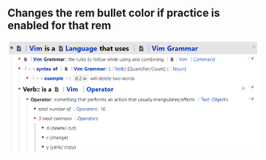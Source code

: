 ## Changes the rem bullet color if practice is enabled for that rem

![Alt text](assets/screenshot_bullets.png?raw=true "Title")
